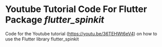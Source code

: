 # Youtube Tutorial Code For Flutter Package *flutter_spinkit*
Code for the Youtube tutorial (https://youtu.be/36TEHWt6eV4) on how to use the Flutter library flutter_spinkit

